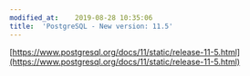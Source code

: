 ```yaml
---
modified_at:	2019-08-28 10:35:06
title:	'PostgreSQL - New version: 11.5'
---
```


[https://www.postgresql.org/docs/11/static/release-11-5.html](https://www.postgresql.org/docs/11/static/release-11-5.html)
